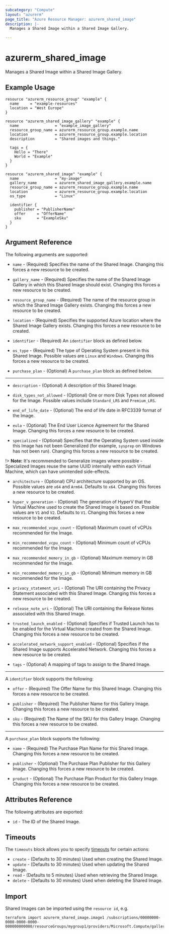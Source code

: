```yaml
---
subcategory: "Compute"
layout: "azurerm"
page_title: "Azure Resource Manager: azurerm_shared_image"
description: |-
  Manages a Shared Image within a Shared Image Gallery.

---
```


# azurerm_shared_image

Manages a Shared Image within a Shared Image Gallery.

## Example Usage

```hcl
resource "azurerm_resource_group" "example" {
  name     = "example-resources"
  location = "West Europe"
}

resource "azurerm_shared_image_gallery" "example" {
  name                = "example_image_gallery"
  resource_group_name = azurerm_resource_group.example.name
  location            = azurerm_resource_group.example.location
  description         = "Shared images and things."

  tags = {
    Hello = "There"
    World = "Example"
  }
}

resource "azurerm_shared_image" "example" {
  name                = "my-image"
  gallery_name        = azurerm_shared_image_gallery.example.name
  resource_group_name = azurerm_resource_group.example.name
  location            = azurerm_resource_group.example.location
  os_type             = "Linux"

  identifier {
    publisher = "PublisherName"
    offer     = "OfferName"
    sku       = "ExampleSku"
  }
}
```

## Argument Reference

The following arguments are supported:

* `name` - (Required) Specifies the name of the Shared Image. Changing this forces a new resource to be created.

* `gallery_name` - (Required) Specifies the name of the Shared Image Gallery in which this Shared Image should exist. Changing this forces a new resource to be created.

* `resource_group_name` - (Required) The name of the resource group in which the Shared Image Gallery exists. Changing this forces a new resource to be created.

* `location` - (Required) Specifies the supported Azure location where the Shared Image Gallery exists. Changing this forces a new resource to be created.

* `identifier` - (Required) An `identifier` block as defined below.

* `os_type` - (Required) The type of Operating System present in this Shared Image. Possible values are `Linux` and `Windows`. Changing this forces a new resource to be created.

* `purchase_plan` - (Optional) A `purchase_plan` block as defined below.

---

* `description` - (Optional) A description of this Shared Image.

* `disk_types_not_allowed` - (Optional) One or more Disk Types not allowed for the Image. Possible values include `Standard_LRS` and `Premium_LRS`.

* `end_of_life_date` - (Optional) The end of life date in RFC3339 format of the Image.

* `eula` - (Optional) The End User Licence Agreement for the Shared Image. Changing this forces a new resource to be created.

* `specialized` - (Optional) Specifies that the Operating System used inside this Image has not been Generalized (for example, `sysprep` on Windows has not been run). Changing this forces a new resource to be created.

!> **Note:** It's recommended to Generalize images where possible - Specialized Images reuse the same UUID internally within each Virtual Machine, which can have unintended side-effects.

* `architecture` - (Optional) CPU architecture supported by an OS. Possible values are `x64` and `Arm64`. Defaults to `x64`. Changing this forces a new resource to be created.

* `hyper_v_generation` - (Optional) The generation of HyperV that the Virtual Machine used to create the Shared Image is based on. Possible values are `V1` and `V2`. Defaults to `V1`. Changing this forces a new resource to be created.

* `max_recommended_vcpu_count` - (Optional) Maximum count of vCPUs recommended for the Image.

* `min_recommended_vcpu_count` - (Optional) Minimum count of vCPUs recommended for the Image.

* `max_recommended_memory_in_gb` - (Optional) Maximum memory in GB recommended for the Image.

* `min_recommended_memory_in_gb` - (Optional) Minimum memory in GB recommended for the Image.

* `privacy_statement_uri` - (Optional) The URI containing the Privacy Statement associated with this Shared Image. Changing this forces a new resource to be created.

* `release_note_uri` - (Optional) The URI containing the Release Notes associated with this Shared Image.

* `trusted_launch_enabled` - (Optional) Specifies if Trusted Launch has to be enabled for the Virtual Machine created from the Shared Image. Changing this forces a new resource to be created.

* `accelerated_network_support_enabled` - (Optional) Specifies if the Shared Image supports Accelerated Network. Changing this forces a new resource to be created.

* `tags` - (Optional) A mapping of tags to assign to the Shared Image.

---

A `identifier` block supports the following:

* `offer` - (Required) The Offer Name for this Shared Image. Changing this forces a new resource to be created.

* `publisher` - (Required) The Publisher Name for this Gallery Image. Changing this forces a new resource to be created.

* `sku` - (Required) The Name of the SKU for this Gallery Image. Changing this forces a new resource to be created.

---

A `purchase_plan` block supports the following:

* `name` - (Required) The Purchase Plan Name for this Shared Image. Changing this forces a new resource to be created.

* `publisher` - (Optional) The Purchase Plan Publisher for this Gallery Image. Changing this forces a new resource to be created.

* `product` - (Optional) The Purchase Plan Product for this Gallery Image. Changing this forces a new resource to be created.

## Attributes Reference

The following attributes are exported:

* `id` - The ID of the Shared Image.

## Timeouts

The `timeouts` block allows you to specify [timeouts](https://www.terraform.io/language/resources/syntax#operation-timeouts) for certain actions:

* `create` - (Defaults to 30 minutes) Used when creating the Shared Image.
* `update` - (Defaults to 30 minutes) Used when updating the Shared Image.
* `read` - (Defaults to 5 minutes) Used when retrieving the Shared Image.
* `delete` - (Defaults to 30 minutes) Used when deleting the Shared Image.

## Import

Shared Images can be imported using the `resource id`, e.g.

```shell
terraform import azurerm_shared_image.image1 /subscriptions/00000000-0000-0000-0000-000000000000/resourceGroups/mygroup1/providers/Microsoft.Compute/galleries/gallery1/images/image1
```
